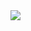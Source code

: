 <img src="https://github.com/rohit2701singh/Flask-and-Higher-Lower-Game-day55/assets/156118970/af620bae-c570-49da-adaa-4dd2c8ba47d3">

